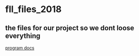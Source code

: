 # fll_files_2018
the files for our project so we dont loose everything
---
[program docs](https://www.notion.so/stellaedocs/Program-docs-15473e9f597441f5a33b2d73225cb703)
